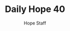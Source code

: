 ---
image: /assets/img/daily-hope-default-artwork.png
title: Daily Hope 40
number: 40
categories:
  - Daily Hope
author: Hope Staff
notes: Daily Hope 40
embed: >-
  <iframe style="border-radius:12px" src="https://open.spotify.com/embed/episode/1aZUrhTCWiHTE71j2E0KTd?utm_source=generator" width="100%" height="352" frameBorder="0" allowfullscreen="" allow="autoplay; clipboard-write; encrypted-media; fullscreen; picture-in-picture" loading="lazy"></iframe>
---